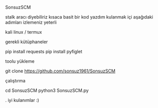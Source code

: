 SonsuzSCM



stalk aracı diyebiliriz kısaca basit bir kod yazdım 
kulanmak içi aşağıdaki adımları izlemeniz yeterli



kali linux / termux


gerekli kütüphaneler

pip install requests
pip install pyfiglet


toolu yükleme

git clone https://github.com/sonsuz1961/SonsuzSCM


çalıştırma

cd SonsuzSCM
python3 SonsuzSCM.py

.
iyi kulanımlar :)
